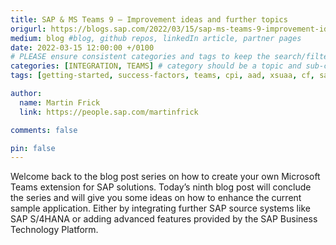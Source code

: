```yaml
---
title: SAP & MS Teams 9 – Improvement ideas and further topics
origurl: https://blogs.sap.com/2022/03/15/sap-ms-teams-9-improvement-ideas-and-further-topics/
medium: blog #blog, github repos, linkedIn article, partner pages
date: 2022-03-15 12:00:00 +/0100
# PLEASE ensure consistent categories and tags to keep the search/filtering meaningful!
categories: [INTEGRATION, TEAMS] # category should be a topic and sub-category primary product
tags: [getting-started, success-factors, teams, cpi, aad, xsuaa, cf, sap-btp, blob, chatbot, mobile]     # TAG names should always be lowercase

author:
  name: Martin Frick
  link: https://people.sap.com/martinfrick

comments: false

pin: false
---
```

Welcome back to the blog post series on how to create your own Microsoft Teams extension for SAP solutions. Today’s ninth blog post will conclude the series and will give you some ideas on how to enhance the current sample application. Either by integrating further SAP source systems like SAP S/4HANA or adding advanced features provided by the SAP Business Technology Platform.
